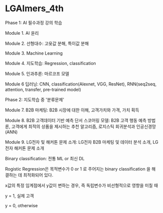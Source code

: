 # LGAImers_4th

Phase 1: AI 필수과정 강의 학습

Module 1. AI 윤리

Module 2. 선형대수: 고윳값 분해, 특이값 분해

Module 3. Machine Learning

Module 4. 지도학습: Regression, classification

Module 5. 인과추론: 마르코프 모델

Module 6 딥러닝: CNN, classification(Alexnet, VGG, ResNet), RNN(seq2seq, attention, transfer, pre-trained model)

Phase 2: 지도학습 중 '분류문제'

Module 7. B2B 마케팅: B2B 시장에 대한 이해, 고객가치와 가격, 가치 획득

Module 8. B2B 고객데이터 기반 예측 단서 스코어링 모델: B2B 고객 행동 예측 방법론, 고객에게 최적의 상품을 제시하는 추천 알고리즘, 로지스틱 회귀분석과 인공신경망 (ANN)

Module 9. LG전자 및 해커톤 문제 소개: LG전자 B2B 마케팅 및 데이터 분석 소개, LG전자 해커톤 문제 소개

Binary classification: 전통 ML or 최신 DL

Rogistic Regression은 목적변수가 0 or 1 로 주어지는 binary classification 을 해결하는 데 최적화되어 있다.

x값의 특정 임계점에서 y값이 변하는 경우, 즉 독립변수가 비선형적으로 영향을 미칠 때

y = 1, 실제 고객 

y = 0, otherwise
